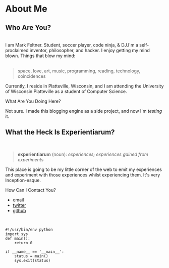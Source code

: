 <h1>About Me</h1><h2>Who Are You?</h2><br>I am Mark Feltner. Student, soccer player, code ninja, &amp; DJ.I'm a self-proclaimed inventor, philosopher, and hacker. I enjoy getting my mind blown. Things that blow my mind:&nbsp;<br><span><br><blockquote>space, love, art, music, programming, reading, technology, coincidences</blockquote>

Currently, I reside in Platteville, Wisconsin, and I am attending the University of Wisconsin Platteville as a student of Computer Science. 

What Are You Doing Here?

Not sure. I made this blogging engine as a side project, and now I'm <i>testing</i> it.</span><br>
<h2>What the Heck Is Experientiarum?</h2><br>
<blockquote><b>experientiarum</b> (noun): <i>experiences; experiences gained from experiments</i></blockquote>This place is going to be my little corner of the web to emit my experiences and experiment with those experiences whilst experiencing them. It's very Inception-esque.

How Can I Contact You?

<ul>
<li>email</li>
<li><a rel="nofollow" target="_blank" href="http://www.twitter.com/feltnermj">twitter</a></li>
<li><a rel="nofollow" target="_blank" href="http://www.github.com/feltnerm">github</a></li>
</ul><br>

<pre><code class="prettyprint python">#!/usr/bin/env python
import sys
<span>def<span> main():</span></span>
    return 0

if __name__ == '__main__':
    status = main()
    sys.exit(status)
</code>
</pre>